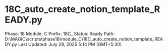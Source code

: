 # 18C_auto_create_notion_template_READY.py

Phase: 18
Module: C
Prefix: 18C_
Status: Ready
Path: D:\MAGIC\scripts\phase18\module_C\18C_auto_create_notion_template_READY.py
Last Updated: July 28, 2025 5:14 PM (GMT+5:30)
